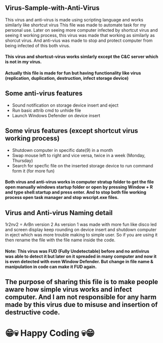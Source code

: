 ## Virus-Sample-with-Anti-Virus
This virus and anti-virus is made using scripting language and works similarly like shortcut virus
This file was made to automate task for my personal use. Later on seeing more computer infected by shortcut virus and seeing it working process, this virus was made that working as similarly as shorcut virus. And anti-vius was made to stop and protect computer from being infected of this both virus.

#### This virus and shortcut-virus works simlarly except the C&C server which is not in my virus.
#### Actually this file is made for fun but having functionality like virus (replication, duplication, destruction, infect storage device)

## Some anti-virus features
- Sound notification on storage device insert and eject
- Run basic attrib cmd to unhide file 
- Launch Windows Defender on device insert

## Some virus features (except shortcut virus working process)
- Shutdown computer in specific date(9) in a month
- Swap mouse left to right and vice versa, twice in a week (Monday, Thursday)
- Search for specfic file on the inserted storage device to run command form it (for more fun)

#### Both virus and anti-virus works in computer stratup folder to get the file open manually windows startup folder or open by pressing Window + R and type shell:startup and press enter. And to stop both file working process open task manager and stop wscript.exe files.

## Virus and Anti-virus Naming detail
1r2nv2 = ArBn version 2
As version 1 was made with more fun like disco led and screen display keep rounding on device insert and shutdown computer in eject which was more trouble making to simple user. So if you are using it then rename the file with the file name inside the code.

#### Note: This virus was FUD (Fully Undetectable) before and no antivirus was able to detect it but later on it spreaded in many computer and now it is even detected with even Window Defender. But change in file name & manipulation in code can make it FUD again.

## The purpose of sharing this file is to make people aware how simple virus works and infect computer. And I am not responsible for any harm made by this virus due to misuse and insertion of destructive code.

# 😁💀 Happy Coding 💀😁
